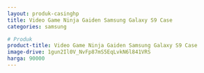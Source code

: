 ```yaml
---
layout: produk-casinghp
title: Video Game Ninja Gaiden Samsung Galaxy S9 Case
categories: samsung

# Produk
product-title: Video Game Ninja Gaiden Samsung Galaxy S9 Case
image-drive: 1gun2Il0V_NvFp87mS5EqLvkN6l841VRS
harga: 90000
---
```

